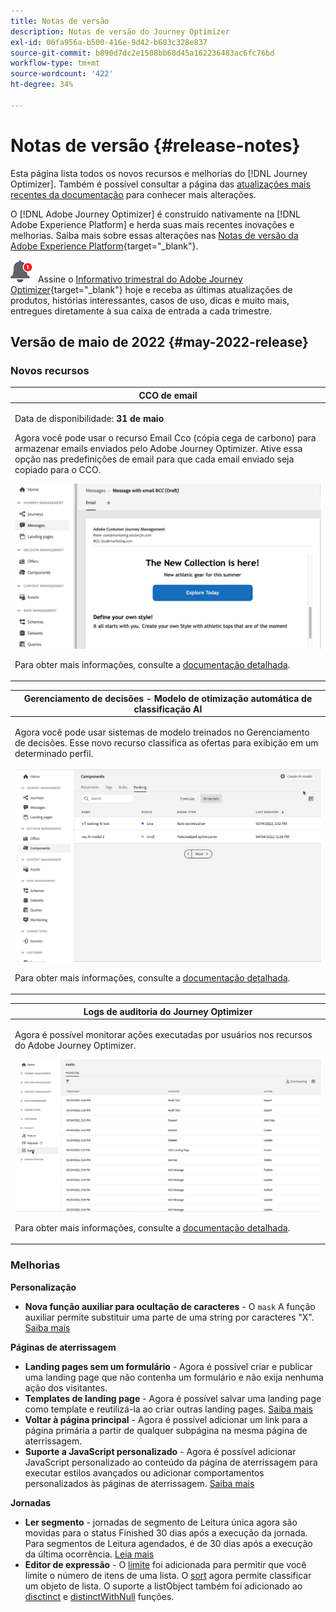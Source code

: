 ```yaml
---
title: Notas de versão
description: Notas de versão do Journey Optimizer
exl-id: 06fa956a-b500-416e-9d42-b683c328e837
source-git-commit: b890d7dc2e1508bb68d45a162236483ac6fc76bd
workflow-type: tm+mt
source-wordcount: '422'
ht-degree: 34%

---
```


# Notas de versão {#release-notes}

Esta página lista todos os novos recursos e melhorias do [!DNL Journey Optimizer]. Também é possível consultar a página das [atualizações mais recentes da documentação](documentation-updates.md) para conhecer mais alterações.

O [!DNL Adobe Journey Optimizer] é construído nativamente na [!DNL Adobe Experience Platform] e herda suas mais recentes inovações e melhorias. Saiba mais sobre essas alterações nas [Notas de versão da Adobe Experience Platform](https://experienceleague.adobe.com/docs/experience-platform/release-notes/latest.html?lang=pt-BR){target=&quot;_blank&quot;}.

![Informativo](../assets/do-not-localize/nl-icon.png) Assine o [Informativo trimestral do Adobe Journey Optimizer](https://www.adobe.com/subscription/Adobe_Journey_Optimizer_NL.html){target=&quot;_blank&quot;} hoje e receba as últimas atualizações de produtos, histórias interessantes, casos de uso, dicas e muito mais, entregues diretamente à sua caixa de entrada a cada trimestre.

## Versão de maio de 2022 {#may-2022-release}

### Novos recursos

<!--table>
<thead>
<tr>
<th><strong>Message Frequency Rules</strong><br/></th>
</tr>
</thead>
<tbody>
<tr>
<td>
<p>You can now set cross-channel business rules that will automatically exclude over-solicited profiles from messages and actions.</p>
<img src="assets/frequency-rn.gif"/>
<p>For more information, refer to the <a href="../configuration/frequency-rules.md">detailed documentation</a>.</p>
</td>
</tr>
</tbody>
</table-->


<table>
<thead>
<tr>
<th><strong>CCO de email</strong><br/></th>
</tr>
</thead>
<tbody>
<tr>
<td>
<p>Data de disponibilidade: <strong>31 de maio</strong></p>
<p>Agora você pode usar o recurso Email Cco (cópia cega de carbono) para armazenar emails enviados pelo Adobe Journey Optimizer. Ative essa opção nas predefinições de email para que cada email enviado seja copiado para o CCO.</p>
<img src="assets/bcc-rn.gif"/>
<p>Para obter mais informações, consulte a <a href="../configuration/email-settings.md#bcc-email">documentação detalhada</a>.</p>
</td>
</tr>
</tbody>
</table>


<table>
<thead>
<tr>
<th><strong>Gerenciamento de decisões - Modelo de otimização automática de classificação AI</strong><br/></th>
</tr>
</thead>
<tbody>
<tr>
<td>
<p>Agora você pode usar sistemas de modelo treinados no Gerenciamento de decisões. Esse novo recurso classifica as ofertas para exibição em um determinado perfil.</p>
<img src="assets/optimization.gif"/>
<p>Para obter mais informações, consulte a <a href="../offers/offer-activities/configure-offer-selection.md#use-ranking-strategy">documentação detalhada</a>.</p>
</td>
</tr>
</tbody>
</table>

<!--table>
<thead>
<tr>
<th><strong>Attribute-based Access Control (ABAC)</strong><br/></th>
</tr>
</thead>
<tbody>
<tr>
<td>
<p>Permission management in Journey Optimizer has been extended to data access. You can now manage data access for specific teams or groups of users (i.e. internal, external, 3rd parties) ​and manage access to specific types of data (i.e. Sensitive Personal Data/SPD).</p>
<p>This capability is available for a limited set of customers.</p>
<p>For more information, refer to the <a href="../landing-pages/create-lp.md">detailed documentation</a>.</p>
</td>
</tr>
</tbody>
</table-->

<table>
<thead>
<tr>
<th><strong>Logs de auditoria do Journey Optimizer</strong><br/></th>
</tr>
</thead>
<tbody>
<tr>
<td>
<p>Agora é possível monitorar ações executadas por usuários nos recursos do Adobe Journey Optimizer.</p>
<img src="assets/audit-rn.gif"/>
<p>Para obter mais informações, consulte a <a href="../reports/audit-logs.md">documentação detalhada</a>.</p>
</td>
</tr>
</tbody>
</table>

### Melhorias

**Personalização**

* **Nova função auxiliar para ocultação de caracteres** - O `mask` A função auxiliar permite substituir uma parte de uma string por caracteres &quot;X&quot;. [Saiba mais](../personalization/functions/string.md#mask)

**Páginas de aterrissagem**

* **Landing pages sem um formulário** - Agora é possível criar e publicar uma landing page que não contenha um formulário e não exija nenhuma ação dos visitantes.
* **Templates de landing page** - Agora é possível salvar uma landing page como template e reutilizá-la ao criar outras landing pages. [Saiba mais](../landing-pages/lp-templates.md)
* **Voltar à página principal** - Agora é possível adicionar um link para a página primária a partir de qualquer subpágina na mesma página de aterrissagem.
* **Suporte a JavaScript personalizado** - Agora é possível adicionar JavaScript personalizado ao conteúdo da página de aterrissagem para executar estilos avançados ou adicionar comportamentos personalizados às páginas de aterrissagem.	[Saiba mais](../landing-pages/lp-custom-js.md)

<!--**Decision management**

* **HTML and JSON files support** - You can now drag and drop external HTML and JSON files from the AEM repository into the offer representation content.-->

**Jornadas**

* **Ler segmento** - jornadas de segmento de Leitura única agora são movidas para o status Finished 30 dias após a execução da jornada. Para segmentos de Leitura agendados, é de 30 dias após a execução da última ocorrência. [Leia mais](../building-journeys/read-segment.md)
* **Editor de expressão** - O [limite](../building-journeys/functions/functionlimit.md) foi adicionada para permitir que você limite o número de itens de uma lista. O [sort](../building-journeys/functions/functionsort.md) agora permite classificar um objeto de lista. O suporte a listObject também foi adicionado ao [disctinct](../building-journeys/functions/functiondistinct.md) e [distinctWithNull](../building-journeys/functions/functiondistinctwithnull.md) funções.
